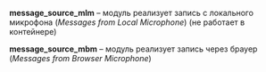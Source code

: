 **message_source_mlm** – модуль реализует запись с локального микрофона (*Messages from Local Microphone*) (не работает
в контейнере)

**message_source_mbm** – модуль реализует запись через брауер (*Messages from Browser Microphone*)